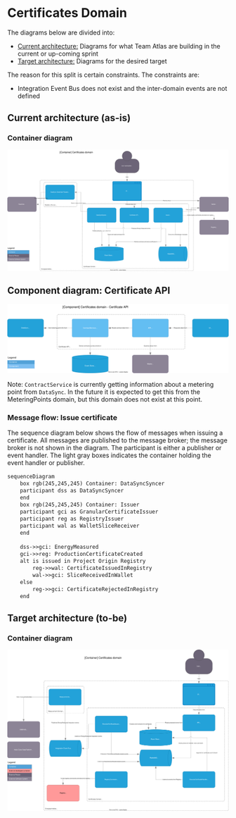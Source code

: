 # Certificates Domain

The diagrams below are divided into:

* [Current architecture:](#current-architecture) Diagrams for what Team Atlas are building in the current or up-coming sprint
* [Target architecture:](#target-architecture) Diagrams for the desired target

The reason for this split is certain constraints. The constraints are:

* Integration Event Bus does not exist and the inter-domain events are not defined

## Current architecture (as-is)

### Container diagram
![Container diagram](../diagrams/certificates.current.container.drawio.svg)


## Component diagram: Certificate API

![Issuer component diagram](../diagrams/certificates.current.component.certificate.api.drawio.svg)

Note: `ContractService` is currently getting information about a metering point from `DataSync`. In the future it is expected to get this from the MeteringPoints domain, but this domain does not exist at this point.

### Message flow: Issue certificate
The sequence diagram below shows the flow of messages when issuing a certificate. All messages are published to the message broker; the message broker is not shown in the diagram. The participant is either a publisher or event handler. The light gray boxes indicates the container holding the event handler or publisher.

```mermaid
sequenceDiagram
    box rgb(245,245,245) Container: DataSyncSyncer
    participant dss as DataSyncSyncer
    end
    box rgb(245,245,245) Container: Issuer
    participant gci as GranularCertificateIssuer
    participant reg as RegistryIssuer
    participant wal as WalletSliceReceiver
    end

    dss->>gci: EnergyMeasured
    gci->>reg: ProductionCertificateCreated
    alt is issued in Project Origin Registry
        reg->>wal: CertificateIssuedInRegistry
        wal->>gci: SliceReceivedInWallet
    else
        reg->>gci: CertificateRejectedInRegistry
    end
```

## Target architecture (to-be)

### Container diagram
![Container diagram](../diagrams/certificates.target.container.drawio.svg)

